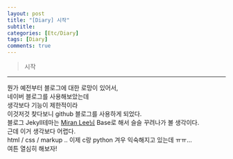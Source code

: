 ```yaml
---
layout: post
title: "[Diary] 시작"
subtitle:
categories: [Etc/Diary]
tags: [Diary]
comments: true
---
```


><point>시작</point>

---

뭔가 예전부터 블로그에 대한 로망이 있어서,  
네이버 블로그를 사용해보았는데  
생각보다 기능이 제한적이라  
이것저것 찾다보니 github 블로그를 사용하게 되었다.  
블로그 Jekyll테마는 [Miran Lee님](https://mmirann.github.io/) Base로 해서 슬슬 꾸려나가 볼 생각이다.  
근데 이거 생각보다 어렵다.  
html / css / markup .. 이제 c랑 python 겨우 익숙해지고 있는데 ㅠㅠ...  
여튼 열심히 해보자!  